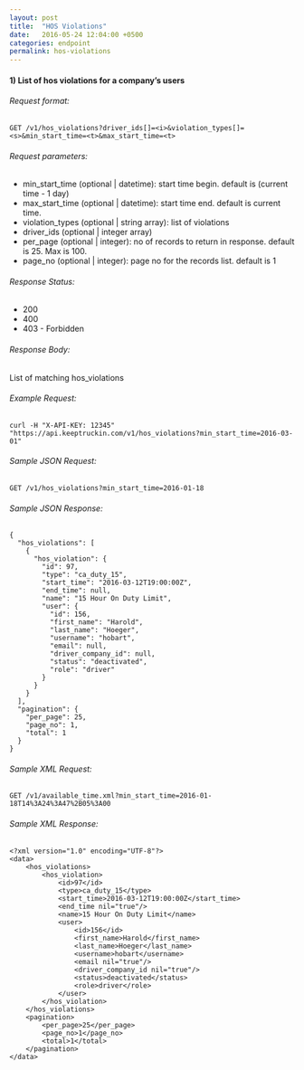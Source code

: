 ```yaml
---
layout: post
title:  "HOS Violations"
date:   2016-05-24 12:04:00 +0500
categories: endpoint
permalink: hos-violations
---
```


#### 1) List of hos violations for a company’s users

###### Request format:

```
GET /v1/hos_violations?driver_ids[]=<i>&violation_types[]=<s>&min_start_time=<t>&max_start_time=<t>
```

###### Request parameters:

+ min_start_time (optional &#124; datetime): start time begin. default is (current time - 1 day)
+ max_start_time (optional &#124; datetime): start time end. default is current time.
+ violation_types (optional &#124; string array): list of violations
+ driver_ids (optional &#124; integer array)
+ per_page (optional &#124; integer): no of records to return in response. default is 25. Max is 100.
+ page_no (optional &#124; integer): page no for the records list. default is 1

###### Response Status:

+ 200
+ 400
+ 403 - Forbidden

###### Response Body:

List of matching hos_violations

###### Example Request:

```
curl -H "X-API-KEY: 12345" "https://api.keeptruckin.com/v1/hos_violations?min_start_time=2016-03-01"
```

###### Sample JSON Request:

```
GET /v1/hos_violations?min_start_time=2016-01-18
```

###### Sample JSON Response:

```
{
  "hos_violations": [
    {
      "hos_violation": {
        "id": 97,
        "type": "ca_duty_15",
        "start_time": "2016-03-12T19:00:00Z",
        "end_time": null,
        "name": "15 Hour On Duty Limit",
        "user": {
          "id": 156,
          "first_name": "Harold",
          "last_name": "Hoeger",
          "username": "hobart",
          "email": null,
          "driver_company_id": null,
          "status": "deactivated",
          "role": "driver"
        }
      }
    }
  ],
  "pagination": {
    "per_page": 25,
    "page_no": 1,
    "total": 1
  }
}
```

###### Sample XML Request:

```
GET /v1/available_time.xml?min_start_time=2016-01-18T14%3A24%3A47%2B05%3A00
```

###### Sample XML Response:

```
<?xml version="1.0" encoding="UTF-8"?>
<data>
    <hos_violations>
        <hos_violation>
            <id>97</id>
            <type>ca_duty_15</type>
            <start_time>2016-03-12T19:00:00Z</start_time>
            <end_time nil="true"/>
            <name>15 Hour On Duty Limit</name>
            <user>
                <id>156</id>
                <first_name>Harold</first_name>
                <last_name>Hoeger</last_name>
                <username>hobart</username>
                <email nil="true"/>
                <driver_company_id nil="true"/>
                <status>deactivated</status>
                <role>driver</role>
            </user>
        </hos_violation>
    </hos_violations>
    <pagination>
        <per_page>25</per_page>
        <page_no>1</page_no>
        <total>1</total>
    </pagination>
</data>
```

